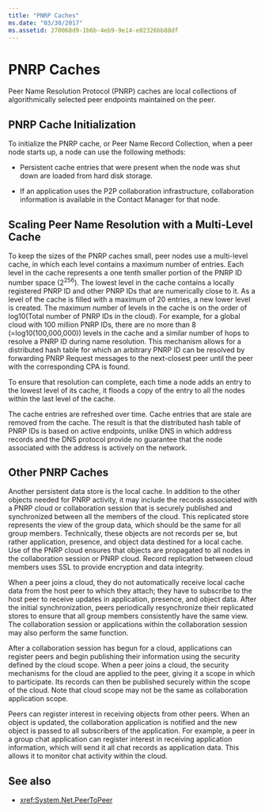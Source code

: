 ```yaml
---
title: "PNRP Caches"
ms.date: "03/30/2017"
ms.assetid: 270068d9-1b6b-4eb9-9e14-e02326bb88df
---
```

# PNRP Caches
Peer Name Resolution Protocol (PNRP) caches are local collections of algorithmically selected peer endpoints maintained on the peer.  
  
## PNRP Cache Initialization  
 To initialize the PNRP cache, or Peer Name Record Collection, when a peer node starts up, a node can use the following methods:  
  
- Persistent cache entries that were present when the node was shut down are loaded from hard disk storage.  
  
- If an application uses the P2P collaboration infrastructure, collaboration information is available in the Contact Manager for that node.  
  
## Scaling Peer Name Resolution with a Multi-Level Cache  
 To keep the sizes of the PNRP caches small, peer nodes use a multi-level cache, in which each level contains a maximum number of entries. Each level in the cache represents a one tenth smaller portion of the PNRP ID number space (2<sup>256</sup>). The lowest level in the cache contains a locally registered PNRP ID and other PNRP IDs that are numerically close to it. As a level of the cache is filled with a maximum of 20 entries, a new lower level is created. The maximum number of levels in the cache is on the order of log10(Total number of PNRP IDs in the cloud). For example, for a global cloud with 100 million PNRP IDs, there are no more than 8 (=log10(100,000,000)) levels in the cache and a similar number of hops to resolve a PNRP ID during name resolution. This mechanism allows for a distributed hash table for which an arbitrary PNRP ID can be resolved by forwarding PNRP Request messages to the next-closest peer until the peer with the corresponding CPA is found.  
  
 To ensure that resolution can complete, each time a node adds an entry to the lowest level of its cache, it floods a copy of the entry to all the nodes within the last level of the cache.  
  
 The cache entries are refreshed over time. Cache entries that are stale are removed from the cache. The result is that the distributed hash table of PNRP IDs is based on active endpoints, unlike DNS in which address records and the DNS protocol provide no guarantee that the node associated with the address is actively on the network.  
  
## Other PNRP Caches  
 Another persistent data store is the local cache.  In addition to the other objects needed for PNRP activity, it may include the records associated with a PNRP cloud or collaboration session that is securely published and synchronized between all the members of the cloud. This replicated store represents the view of the group data, which should be the same for all group members. Technically, these objects are not records per se, but rather application, presence, and object data destined for a local cache. Use of the PNRP cloud ensures that objects are propagated to all nodes in the collaboration session or PNRP cloud.  Record replication between cloud members uses SSL to provide encryption and data integrity.  
  
 When a peer joins a cloud, they do not automatically receive local cache data from the host peer to which they attach; they have to subscribe to the host peer to receive updates in application, presence, and object data. After the initial synchronization, peers periodically resynchronize their replicated stores to ensure that all group members consistently have the same view.  The collaboration session or applications within the collaboration session may also perform the same function.  
  
 After a collaboration session has begun for a cloud, applications can register peers and begin publishing their information using the security defined by the cloud scope. When a peer joins a cloud, the security mechanisms for the cloud are applied to the peer, giving it a scope in which to participate.  Its records can then be published securely within the scope of the cloud. Note that cloud scope may not be the same as collaboration application scope.  
  
 Peers can register interest in receiving objects from other peers. When an object is updated, the collaboration application is notified and the new object is passed to all subscribers of the application. For example, a peer in a group chat application can register interest in receiving application information, which will send it all chat records as application data.  This allows it to monitor chat activity within the cloud.  
  
## See also

- <xref:System.Net.PeerToPeer>
